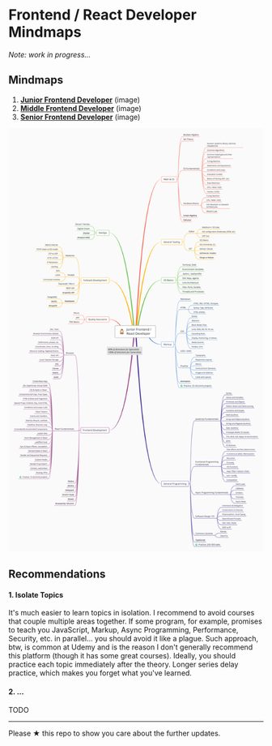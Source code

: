 # Frontend / React Developer Mindmaps 
 
*Note: work in progress...*

## Mindmaps

1. [**Junior Frontend Developer**](junior.png?raw=true) (image)
2. [**Middle Frontend Developer**](middle.png?raw=true) (image)
3. [**Senior Frontend Developer**](senior.png?raw=true) (image)

![Mindmap](./junior.png)

## Recommendations

#### 1. Isolate Topics

It's much easier to learn topics in isolation. I recommend to avoid courses that couple multiple areas together.
If some program, for example, promises to teach you JavaScript, Markup, Async Programming, Performance, Security, etc.
in parallel... you should avoid it like a plague. Such approach, btw, is common at Udemy and is the reason I don't generally 
recommend this platform (though it has some great courses). Ideally, you should practice each topic immediately 
after the theory. Longer series delay practice, which makes you forget what you've learned.

#### 2. ...

TODO

---

Please ★ this repo to show you care about the further updates.
